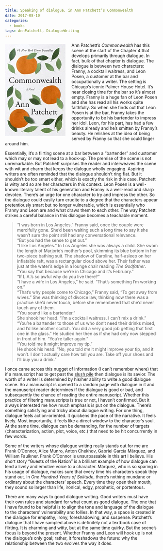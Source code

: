 ```yaml
---
title: Speaking of dialogue, in Ann Patchett’s Commonwealth
date: 2017-08-10 
categories:
  - books
tags: AnnPatchett, DialogueWriting
---
```


<img style="float: left; margin: 5px 20px 10px 0px;" src="/assets/images/commonwealth_cover.jpg" />Ann Patchett’s *Commonwealth* has this scene at the start of the Chapter 4 that develops primarily through dialogue. In fact, bulk of that chapter is dialogue. The dialogue is between two characters: Franny, a cocktail waitress, and Leon Posen, a customer at the bar and occupationally a writer. The setting is Chicago’s iconic Palmer House Hotel. It’s near closing time for the bar so it’s almost empty. Franny is a huge fan of Leon Posen and she has read all his works quite faithfully. So when she finds out that Leon Posen is at the bar, Franny takes the opportunity to be his bartender to impress her idol. Leon, for his part, has had a few drinks already and he’s smitten by Franny’s beauty. He relishes at the idea of being served by Franny so that she could linger around him.
<!-- more -->

Essentially, it’s a flirting scene at a bar between a “bartender” and customer which may or may not lead to a hook-up. The premise of the scene is not unremarkable. But Patchett surprises the reader and interweaves the scene with wit and charm that keeps the dialogue wholly engaging. Aspiring writers are often reminded that the dialogue shouldn’t ring flat. But it shouldn’t be too smart either, which is exactly the risk in this case. Patchett is witty and so are her characters in this context. Leon Posen is a well-known literary talent of his generation and Franny is a well-read and sharp devotee. There’s an urge for one character to try and impress the other. So the dialogue could easily turn erudite to a degree that the characters appear pretentiously smart but no longer vulnerable, which is essentially who Franny and Leon are and what draws them to each other. The way Patchett strikes a careful balance in this dialogue becomes a teachable moment.


>“I was born in Los Angeles,” Franny said, once the couple were mercifully gone. She’d been waiting such a long time to say it she wasn’t sure the point still had any conversational relevance.  
“But you had the sense to get out.”  
“I like Los Angeles.” In Los Angeles she was always a child. She swam the length of Marjorie’s mother’s pool, skimming its blue bottom in her two-piece bathing suit. The shadow of Caroline, half-asleep on her inflatable raft, was a rectangular cloud above her. Their father was just at the water’s edge in a lounge chair reading *The Godfather*.  
“You say that because we’re in Chicago and it’s February.”  
“If L.A.’s so awful why do you live there?”  
“I have a wife in Los Angeles,” he said. “That’s something I’m working on.”  
“That’s why people come to Chicago,” Franny said, “To get away from wives.” She was thinking of divorce law, thinking now there was a practice she’d never touch, before she remembered that she’d never touch any of them.  
“You sound like a bartender.”  
She shook her head. “I’m a cocktail waitress. I can’t mix a drink.”  
“You’re a bartender to those of us who don’t need their drinks mixed, and I’d like another scotch. You did a very good job getting that first one in the glass.” He studied her then as if she had only now stepped in front of him. “You’re taller again.”  
“You told me it might improve my tip.”  
He shook his head. “No, you told *me* it might improve your tip, and it won’t. I don’t actually care how tall you are. Take off your shoes and I’ll buy you a drink.”  

I once came across this nugget of information (I can’t remember where) that if a manuscript has to get past the [slush pile](https://www.theguardian.com/books/booksblog/2007/may/23/theshockingtruthaboutthes) then dialogue is its savior. The worth of a writer is determined by his/her ability to write a good dialogue scene. So a manuscript is opened to a random page with dialogue in it and the manuscript reader determines if the dialogue is good or bad, and subsequently the chance of reading the entire manuscript. Whether this practice of filtering manuscripts is true or not, I haven’t confirmed. But it always interested me how much emphasis is put on the dialogue. There’s something satisfying and tricky about dialogue writing. For one thing, dialogue feels action-oriented. It quickens the pace of the narrative. It feels lively. Most importantly, it feels like a direct window to the character’s soul. At the same time, dialogue can be demanding, for the number of targets (characterization, action, plot, voice, etc.) that need to be hit concurrently in few words.

Some of the writers whose dialogue writing really stands out for me are Frank O’Connor, Alice Munro, Anton Chekhov, Gabriel García Márquez, and William Faulkner. Frank O’Connor is unsurpassable in this art I believe. His short story “Guests of the Nation” is a brilliant example of how dialogue can lend a lively and emotive voice to a character. Márquez, who is so sparing in his usage of dialogue, makes sure that every time his characters speak they stand out. In *One Hundred Years of Solitude*, there’s nothing mundane or ordinary about the characters’ speech. Every time they open their mouth, they sound so larger than life, ironical, edgy, prophetic, or portentous.

There are many ways to good dialogue writing. Good writers must have their own rules and standard for what count as good dialogue. The one that I have found to be helpful is to align the tone and language of the dialogue to the characters’ vulnerability and follies. In that way, a space is created in the dialogue for empathy, irony, foreshadowing, and suspense. Patchett’s dialogue that I have sampled above is definitely not a textbook case of flirting. It is charming and witty, but at the same time quirky. But the scene’s focus is beyond the present. Whether Franny and Leon will hook up is not the dialogue’s only goal; rather, it foreshadows the future: why the relationship between the two evolves the way it does.

